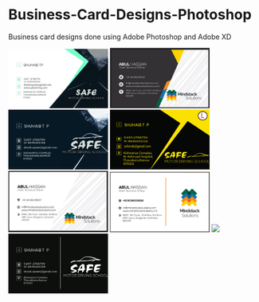# Business-Card-Designs-Photoshop
Business card designs done using Adobe Photoshop and Adobe XD

<img src="/first.jpg" width="200"/> <img src="/Second.JPG" width="200"/> <img src="/12.jpg" width="200"/> <img src="/safe11.jpg" width="200"/> <img src="/Fourth.JPG" width="200"/> 
 <img src="/Fifith.JPG" width="200"/>  <img src="/21.jpg" width="200"/>  <img src="/15.jpg" width="200"/> 
